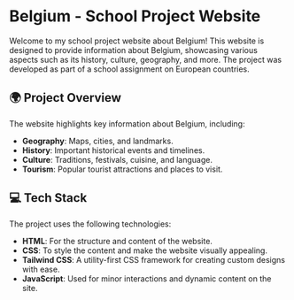 # Belgium - School Project Website

Welcome to my school project website about Belgium! This website is designed to provide information about Belgium, showcasing various aspects such as its history, culture, geography, and more. The project was developed as part of a school assignment on European countries.

## 🌍 Project Overview

The website highlights key information about Belgium, including:
- **Geography**: Maps, cities, and landmarks.
- **History**: Important historical events and timelines.
- **Culture**: Traditions, festivals, cuisine, and language.
- **Tourism**: Popular tourist attractions and places to visit.
  
## 💻 Tech Stack

The project uses the following technologies:

- **HTML**: For the structure and content of the website.
- **CSS**: To style the content and make the website visually appealing.
- **Tailwind CSS**: A utility-first CSS framework for creating custom designs with ease.
- **JavaScript**: Used for minor interactions and dynamic content on the site.

